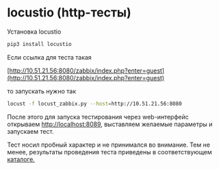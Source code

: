 # locustio (http-тесты)

Установка locustio

```bash
pip3 install locustio
```

Если ссылка для теста такая

[http://10.51.21.56:8080/zabbix/index.php?enter=guest](http://10.51.21.56:8080/zabbix/index.php?enter=guest)

то запускать нужно так

```bash
locust -f locust_zabbix.py --host=http://10.51.21.56:8080
```

После этого для запуска тестирования через web-интерфейс открываем [http://localhost:8089](http://localhost:8089), выставляем желаемые параметры и запускаем тест.

Тест носил пробный характер и не принимался во внимание. Тем не менее, результаты проведения теста приведены в соответствующем [каталоге.](results)